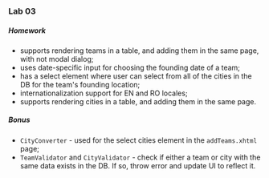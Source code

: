 ### Lab 03

##### Homework
* supports rendering teams in a table, and adding them in the same page, with not modal dialog;
* uses date-specific input for choosing the founding date of a team;
* has a select element where user can select from all of the cities in the DB for the team's founding location;
* internationalization support for EN and RO locales;
* supports rendering cities in a table, and adding them in the same page.

##### Bonus
* `CityConverter` - used for the select cities element in the `addTeams.xhtml` page;
* `TeamValidator` and `CityValidator` - check if either a team or city with the same data exists in the DB. If so, throw error and update UI to reflect it.
